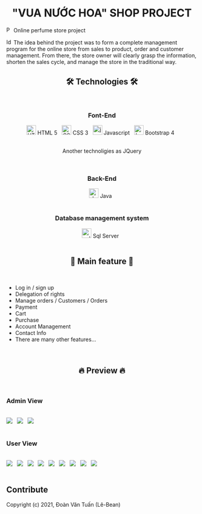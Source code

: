 <h1 align="center">"VUA NƯỚC HOA" SHOP PROJECT</h1>

<span><img src="https://cdn-icons-png.flaticon.com/512/1890/1890663.png" alt="Perfume logo" title="Perfume" height="15" /></span> 
Online perfume  store project 

<span><img src="https://cdn-icons-png.flaticon.com/512/427/427735.png" alt="Idea logo" title="Idea" height="15" /></span>
The idea behind the project was to form a complete management program for the online store from sales to product, order and customer management. From there, the store owner will clearly grasp the information, shorten the sales cycle, and manage the store in the traditional way.
&nbsp;

<h2 align="center">🛠 Technologies 🛠</h2>
&nbsp;

<h3 align="center"> Font-End </h3>

<div align="center">
	<span><img src="https://cdn-icons-png.flaticon.com/512/5968/5968267.png" alt="HTML logo" title="HTML" height="25" /></span> HTML 5
	&nbsp;
	<span><img src="https://cdn-icons-png.flaticon.com/512/5968/5968242.png" alt="CSS logo" title="CSS" height="25" /></span> CSS 3
	&nbsp;
	<span><img src="https://cdn-icons-png.flaticon.com/512/5968/5968292.png" alt="javascript logo" title="javascript" height="25" /></span> Javascript
	&nbsp;
	<span><img src="https://cdn-icons-png.flaticon.com/512/5968/5968672.png" alt="bootstrap logo" title="bootstrap" height="25" /></span> Bootstrap 4
	&nbsp;
</div>
 	&nbsp;
 
<p align="center"> Another technoligies as JQuery </p>
&nbsp;


<h3 align="center"> Back-End </h3>

<div align="center">
	<span><img src="https://cdn-icons-png.flaticon.com/512/5968/5968282.png" alt="Java logo" title="Java" height="25" /></span> Java
	&nbsp;
</div>
&nbsp;

<h3 align="center"> Database management system </h3>

<div align="center">
	<span><img src="https://cdn-icons-png.flaticon.com/512/4248/4248443.png" alt="sql server logo" title="sql server" height="25" /></span> Sql Server
	&nbsp;
</div>
&nbsp;

<h2 align="center">📑 Main feature 📑</h2>
&nbsp;

<div>
	<ul>
		<li>Log in / sign up</li>
		<li>Delegation of rights</li>
		<li>Manage orders / Customers / Orders</li>
		<li>Payment</li>
		<li>Cart</li>
		<li>Purchase</li>
		<li>Account Management</li>
		<li>Contact Info</li>
		<li>There are many other features...</li>
	</ul>
</div>
&nbsp;

<h2 align="center">🔥 Preview 🔥</h2>
&nbsp;

<h3>Admin View</h3>
&nbsp;
<div>
	<img src="Image preview/admin view/Screenshot 2022-12-25 004400.png"/>
	&nbsp;
	<img src="Image preview/admin view/Screenshot 2022-12-25 004454.png"/>
	&nbsp;
	<img src="Image preview/admin view/Screenshot 2022-12-25 004514.png"/>
	
</div>
&nbsp;

<h3>User View</h3>
&nbsp;
<div>
	<img src="Image preview/user view/Screenshot 2022-12-25 003506.png"/>
	&nbsp;
	<img src="Image preview/user view/Screenshot 2022-12-25 003717.png"/>
	&nbsp;
	<img src="Image preview/user view/Screenshot 2022-12-25 003750.png"/>
	&nbsp;
	<img src="Image preview/user view/Screenshot 2022-12-25 003815.png"/>
	&nbsp;
	<img src="Image preview/user view/Screenshot 2022-12-25 004207.png"/>
	&nbsp;
	<img src="Image preview/user view/Screenshot 2022-12-25 004243.png"/>
	&nbsp;
	<img src="Image preview/user view/Screenshot 2022-12-25 004656.png"/>
	&nbsp;
	<img src="Image preview/user view/z3986231764168_caea9432bf7e674673e0a8d0b3ac8914.jpg"/>
	&nbsp;
	<img src="Image preview/user view/z3986232434679_dec2e2610bf1f98033fe231cf22fa46e.jpg"/>
	&nbsp;
	
</div>
&nbsp;

<h2>Contribute</h2>

Copyright (c) 2021, Đoàn Văn Tuấn (Lê-Bean)
















